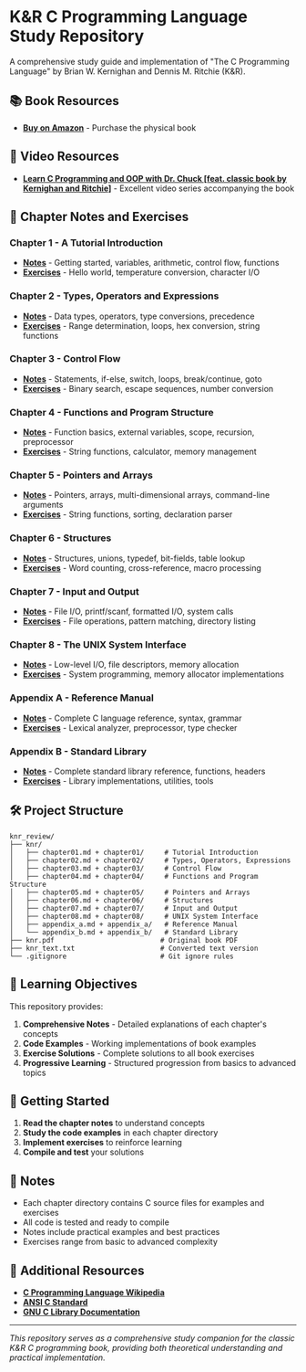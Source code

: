 # K&R C Programming Language Study Repository

A comprehensive study guide and implementation of "The C Programming Language" by Brian W. Kernighan and Dennis M. Ritchie (K&R).

## 📚 Book Resources

- **[Buy on Amazon](https://a.co/d/esSTpN1)** - Purchase the physical book

## 🎥 Video Resources

- **[Learn C Programming and OOP with Dr. Chuck [feat. classic book by Kernighan and Ritchie]](https://www.youtube.com/watch?v=PaPN51Mm5qQ)** - Excellent video series accompanying the book

## 📖 Chapter Notes and Exercises

### Chapter 1 - A Tutorial Introduction

- **[Notes](knr/chapter01.md)** - Getting started, variables, arithmetic, control flow, functions
- **[Exercises](knr/chapter01/)** - Hello world, temperature conversion, character I/O

### Chapter 2 - Types, Operators and Expressions

- **[Notes](knr/chapter02.md)** - Data types, operators, type conversions, precedence
- **[Exercises](knr/chapter02/)** - Range determination, loops, hex conversion, string functions

### Chapter 3 - Control Flow

- **[Notes](knr/chapter03.md)** - Statements, if-else, switch, loops, break/continue, goto
- **[Exercises](knr/chapter03/)** - Binary search, escape sequences, number conversion

### Chapter 4 - Functions and Program Structure

- **[Notes](knr/chapter04.md)** - Function basics, external variables, scope, recursion, preprocessor
- **[Exercises](knr/chapter04/)** - String functions, calculator, memory management

### Chapter 5 - Pointers and Arrays

- **[Notes](knr/chapter05.md)** - Pointers, arrays, multi-dimensional arrays, command-line arguments
- **[Exercises](knr/chapter05/)** - String functions, sorting, declaration parser

### Chapter 6 - Structures

- **[Notes](knr/chapter06.md)** - Structures, unions, typedef, bit-fields, table lookup
- **[Exercises](knr/chapter06/)** - Word counting, cross-reference, macro processing

### Chapter 7 - Input and Output

- **[Notes](knr/chapter07.md)** - File I/O, printf/scanf, formatted I/O, system calls
- **[Exercises](knr/chapter07/)** - File operations, pattern matching, directory listing

### Chapter 8 - The UNIX System Interface

- **[Notes](knr/chapter08.md)** - Low-level I/O, file descriptors, memory allocation
- **[Exercises](knr/chapter08/)** - System programming, memory allocator implementations

### Appendix A - Reference Manual

- **[Notes](knr/appendix_a.md)** - Complete C language reference, syntax, grammar
- **[Exercises](knr/appendix_a/)** - Lexical analyzer, preprocessor, type checker

### Appendix B - Standard Library

- **[Notes](knr/appendix_b.md)** - Complete standard library reference, functions, headers
- **[Exercises](knr/appendix_b/)** - Library implementations, utilities, tools

## 🛠️ Project Structure

```
knr_review/
├── knr/
│   ├── chapter01.md + chapter01/     # Tutorial Introduction
│   ├── chapter02.md + chapter02/     # Types, Operators, Expressions
│   ├── chapter03.md + chapter03/     # Control Flow
│   ├── chapter04.md + chapter04/     # Functions and Program Structure
│   ├── chapter05.md + chapter05/     # Pointers and Arrays
│   ├── chapter06.md + chapter06/     # Structures
│   ├── chapter07.md + chapter07/     # Input and Output
│   ├── chapter08.md + chapter08/     # UNIX System Interface
│   ├── appendix_a.md + appendix_a/   # Reference Manual
│   └── appendix_b.md + appendix_b/   # Standard Library
├── knr.pdf                          # Original book PDF
├── knr_text.txt                     # Converted text version
└── .gitignore                       # Git ignore rules
```

## 🎯 Learning Objectives

This repository provides:

1. **Comprehensive Notes** - Detailed explanations of each chapter's concepts
2. **Code Examples** - Working implementations of book examples
3. **Exercise Solutions** - Complete solutions to all book exercises
4. **Progressive Learning** - Structured progression from basics to advanced topics

## 🚀 Getting Started

1. **Read the chapter notes** to understand concepts
2. **Study the code examples** in each chapter directory
3. **Implement exercises** to reinforce learning
4. **Compile and test** your solutions

## 📝 Notes

- Each chapter directory contains C source files for examples and exercises
- All code is tested and ready to compile
- Notes include practical examples and best practices
- Exercises range from basic to advanced complexity

## 🔗 Additional Resources

- **[C Programming Language Wikipedia](https://en.wikipedia.org/wiki/The_C_Programming_Language)**
- **[ANSI C Standard](https://web.archive.org/web/20181230041359if_/http://www.open-std.org/jtc1/sc22/wg14/www/abq/c17_updated_proposed_fdis.pdf)**
- **[GNU C Library Documentation](https://www.gnu.org/software/libc/manual/)**

---

_This repository serves as a comprehensive study companion for the classic K&R C programming book, providing both theoretical understanding and practical implementation._
